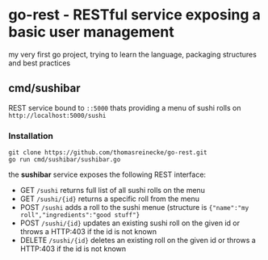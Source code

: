 
# go-rest - RESTful service exposing a basic user management

my very first go project, trying to learn the language, packaging structures and best practices



## cmd/sushibar
REST service bound to `::5000` thats providing a menu of sushi rolls on `http://localhost:5000/sushi`

### Installation
```
git clone https://github.com/thomasreinecke/go-rest.git
go run cmd/sushibar/sushibar.go 
```

the **sushibar** service exposes the following REST interface:
* GET `/sushi` returns full list of all sushi rolls on the menu
* GET `/sushi/{id}` returns a specific roll from the menu
* POST `/sushi` adds a roll to the sushi menue (structure is `{"name":"my roll","ingredients":"good stuff"}`
* POST `/sushi/{id}` updates an existing sushi roll on the given id or throws a HTTP:403 if the id is not known
* DELETE `/sushi/{id}` deletes an existing roll on the given id or throws a HTTP:403 if the id is not known

